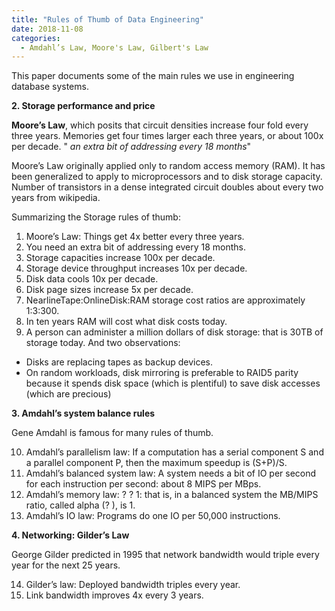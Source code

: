 ```yaml
---
title: "Rules of Thumb of Data Engineering"
date: 2018-11-08
categories: 
  - Amdahl’s Law, Moore's Law, Gilbert's Law
---
```


This paper documents some of the main rules we use in engineering database systems.

**2. Storage performance and price**

**Moore’s Law**, which posits that circuit densities increase four fold every three years. Memories get four times larger each three years, or about 100x per decade. " *an extra bit of addressing every 18 months*"

Moore’s Law originally applied only to random access memory (RAM). It has been generalized to apply to microprocessors and to disk storage capacity. Number of transistors in a dense integrated circuit doubles about every two years from wikipedia.

Summarizing the Storage rules of thumb: 
1. Moore’s Law: Things get 4x better every three years. 
2. You need an extra bit of addressing every 18 months. 
3. Storage capacities increase 100x per decade. 
4. Storage device throughput increases 10x per decade. 
5. Disk data cools 10x per decade. 
6. Disk page sizes increase 5x per decade. 
7. NearlineTape:OnlineDisk:RAM storage cost ratios  are approximately 1:3:300. 
8. In ten years RAM will cost what disk costs today. 
9. A person can administer a million dollars of disk storage: that is 30TB of storage today. 
And two observations: 
* Disks are replacing tapes as backup devices. 
* On random workloads, disk mirroring is preferable to 
RAID5 parity because it spends disk space (which is plentiful) to save disk accesses (which are precious)

**3. Amdahl’s system balance rules**

Gene Amdahl is famous for many rules of thumb.

10. Amdahl’s parallelism law: If a computation has a serial component S and a parallel component P, then the maximum speedup is (S+P)/S. 
11. Amdahl’s balanced system law: A system needs a bit of IO per second for each instruction per second: about 8 MIPS per MBps.
12. Amdahl’s memory law: ? ? 1: that is, in a balanced system the MB/MIPS ratio, called alpha (? ), is 1. 
13. Amdahl’s IO law: Programs do one IO per 50,000 instructions. 

**4. Networking: Gilder’s Law**

George Gilder predicted in 1995 that network bandwidth would triple every year for the next 25 years.

14. Gilder’s law: Deployed bandwidth triples every year. 
15. Link bandwidth improves 4x every 3 years.
